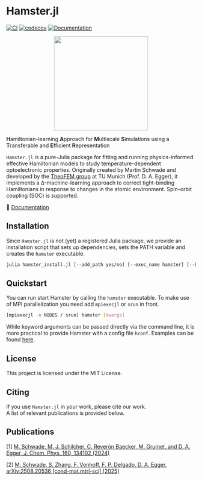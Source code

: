 # Hamster.jl

[![CI](https://github.com/mschwade-code/Hamster.jl/actions/workflows/runtests.yaml/badge.svg)](https://github.com/mschwade-code/Hamster.jl/actions/workflows/runtests.yaml)
[![codecov](https://codecov.io/gh/mschwade-code/Hamster.jl/graph/badge.svg?token=8MW6VZYIE2)](https://codecov.io/gh/mschwade-code/Hamster.jl)
[![Documentation](https://img.shields.io/badge/docs-dev-blue.svg)](https://theofem-tum.github.io/Hamster.jl/dev/)

<p align="center">
  <img width="250" height="250" src="docs/src/assets/logo.png">
</p>

**H**amiltonian-learning **A**pproach for **M**ultiscale **S**imulations using a **T**ransferable and **E**fficient **R**epresentation

`Hamster.jl` is a pure-Julia package for fitting and running physics-informed effective Hamiltonian models to study temperature-dependent optoelectronic properties. Originally created by Martin Schwade and developed by the [TheoFEM group](https://theofem.de/) at TU Munich (Prof. D. A. Egger), it implements a Δ-machine-learning approach to correct tight-binding Hamiltonians in response to changes in the atomic environment. Spin–orbit coupling (SOC) is supported.

📖 [Documentation](https://theofem-tum.github.io/Hamster.jl/dev/)

## Installation

Since `Hamster.jl` is not (yet) a registered Julia package, we provide an installation script that sets up dependencies, sets the PATH variable and creates the `hamster` executable.

```bash
julia hamster_install.jl [--add_path yes/no] [--exec_name hamster] [--bashrc default] [--add_test_exec]
```

## Quickstart

You can run start Hamster by calling the `hamster` executable. To make use of MPI parallelization you need add `mpiexecjl` or `srun` in front.

```bash
[mpiexecjl -n NODES / srun] hamster [kwargs]
```

While keyword arguments can be passed directly via the command line, it is more practical to provide Hamster with a config file `hconf`. Examples can be found [here](https://theofem-tum.github.io/Hamster.jl/dev/examples/examples/).

## License
This project is licensed under the MIT License.

## Citing
If you use `Hamster.jl` in your work, please cite our work.  
A list of relevant publications is provided below.

## Publications

[1] [M. Schwade, M. J. Schilcher, C. Reverón Baecker, M. Grumet, and D. A. Egger, J. Chem. Phys. 160, 134102 (2024)](https://pubs.aip.org/aip/jcp/article/160/13/134102/3280389/Temperature-transferable-tight-binding-model-using)

[2] [M. Schwade, S. Zhang, F. Vonhoff, F. P. Delgado, D. A. Egger, arXiv:2508.20536 [cond-mat.mtrl-sci] (2025)](https://arxiv.org/abs/2508.20536)